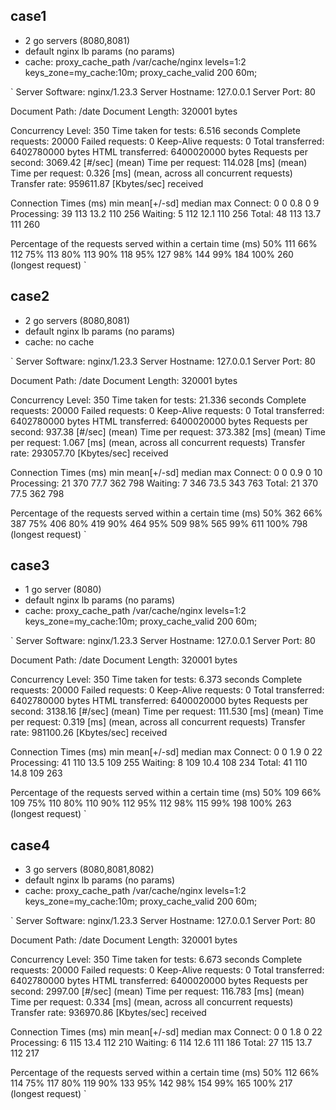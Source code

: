 ## case1
- 2 go servers (8080,8081)
- default nginx lb params (no params)
- cache: proxy_cache_path /var/cache/nginx levels=1:2 keys_zone=my_cache:10m;
         proxy_cache_valid 200 60m;

`
Server Software:        nginx/1.23.3
Server Hostname:        127.0.0.1
Server Port:            80

Document Path:          /date
Document Length:        320001 bytes

Concurrency Level:      350
Time taken for tests:   6.516 seconds
Complete requests:      20000
Failed requests:        0
Keep-Alive requests:    0
Total transferred:      6402780000 bytes
HTML transferred:       6400020000 bytes
Requests per second:    3069.42 [#/sec] (mean)
Time per request:       114.028 [ms] (mean)
Time per request:       0.326 [ms] (mean, across all concurrent requests)
Transfer rate:          959611.87 [Kbytes/sec] received

Connection Times (ms)
              min  mean[+/-sd] median   max
Connect:        0    0   0.8      0       9
Processing:    39  113  13.2    110     256
Waiting:        5  112  12.1    110     256
Total:         48  113  13.7    111     260

Percentage of the requests served within a certain time (ms)
  50%    111
  66%    112
  75%    113
  80%    113
  90%    118
  95%    127
  98%    144
  99%    184
 100%    260 (longest request)
`

## case2
- 2 go servers (8080,8081)
- default nginx lb params (no params)
- cache: no cache

`
Server Software:        nginx/1.23.3
Server Hostname:        127.0.0.1
Server Port:            80

Document Path:          /date
Document Length:        320001 bytes

Concurrency Level:      350
Time taken for tests:   21.336 seconds
Complete requests:      20000
Failed requests:        0
Keep-Alive requests:    0
Total transferred:      6402780000 bytes
HTML transferred:       6400020000 bytes
Requests per second:    937.38 [#/sec] (mean)
Time per request:       373.382 [ms] (mean)
Time per request:       1.067 [ms] (mean, across all concurrent requests)
Transfer rate:          293057.70 [Kbytes/sec] received

Connection Times (ms)
              min  mean[+/-sd] median   max
Connect:        0    0   0.9      0      10
Processing:    21  370  77.7    362     798
Waiting:        7  346  73.5    343     763
Total:         21  370  77.5    362     798

Percentage of the requests served within a certain time (ms)
  50%    362
  66%    387
  75%    406
  80%    419
  90%    464
  95%    509
  98%    565
  99%    611
 100%    798 (longest request)
`

## case3
- 1 go server (8080)
- default nginx lb params (no params)
- cache: proxy_cache_path /var/cache/nginx levels=1:2 keys_zone=my_cache:10m;
         proxy_cache_valid 200 60m;

`
Server Software:        nginx/1.23.3
Server Hostname:        127.0.0.1
Server Port:            80

Document Path:          /date
Document Length:        320001 bytes

Concurrency Level:      350
Time taken for tests:   6.373 seconds
Complete requests:      20000
Failed requests:        0
Keep-Alive requests:    0
Total transferred:      6402780000 bytes
HTML transferred:       6400020000 bytes
Requests per second:    3138.16 [#/sec] (mean)
Time per request:       111.530 [ms] (mean)
Time per request:       0.319 [ms] (mean, across all concurrent requests)
Transfer rate:          981100.26 [Kbytes/sec] received

Connection Times (ms)
              min  mean[+/-sd] median   max
Connect:        0    0   1.9      0      22
Processing:    41  110  13.5    109     255
Waiting:        8  109  10.4    108     234
Total:         41  110  14.8    109     263

Percentage of the requests served within a certain time (ms)
  50%    109
  66%    109
  75%    110
  80%    110
  90%    112
  95%    112
  98%    115
  99%    198
 100%    263 (longest request)
`

## case4
- 3 go servers (8080,8081,8082)
- default nginx lb params (no params)
- cache: proxy_cache_path /var/cache/nginx levels=1:2 keys_zone=my_cache:10m;
         proxy_cache_valid 200 60m;

`
Server Software:        nginx/1.23.3
Server Hostname:        127.0.0.1
Server Port:            80

Document Path:          /date
Document Length:        320001 bytes

Concurrency Level:      350
Time taken for tests:   6.673 seconds
Complete requests:      20000
Failed requests:        0
Keep-Alive requests:    0
Total transferred:      6402780000 bytes
HTML transferred:       6400020000 bytes
Requests per second:    2997.00 [#/sec] (mean)
Time per request:       116.783 [ms] (mean)
Time per request:       0.334 [ms] (mean, across all concurrent requests)
Transfer rate:          936970.86 [Kbytes/sec] received

Connection Times (ms)
              min  mean[+/-sd] median   max
Connect:        0    0   1.8      0      22
Processing:     6  115  13.4    112     210
Waiting:        6  114  12.6    111     186
Total:         27  115  13.7    112     217

Percentage of the requests served within a certain time (ms)
  50%    112
  66%    114
  75%    117
  80%    119
  90%    133
  95%    142
  98%    154
  99%    165
 100%    217 (longest request)
`
